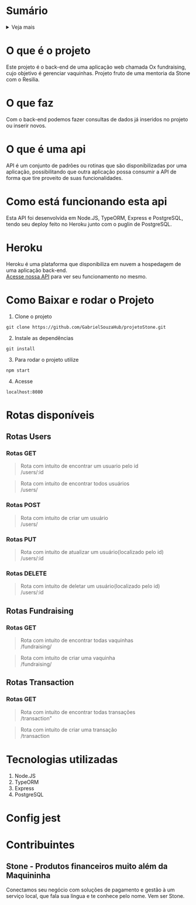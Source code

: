 # Sumário
<details>
<summary>Veja mais</summary>

1.  [O que é o projeto](https://github.com/GabrielSouzaHub/projetoStone#O+que+%c3%a9+o+projeto)
2.  [O que faz](https://github.com/GabrielSouzaHub/projetoStone#O+que+faz)
3.  [O que é uma api](https://github.com/GabrielSouzaHub/projetoStone#O+que+%c3%a9+uma+api) 
4.  [Como está funcionando a api](https://github.com/GabrielSouzaHub/projetoStone#Como+est%c3%a1+funcionando+a+api)   
5.  [Heroku](https://github.com/GabrielSouzaHub/projetoStone#Heroku)  
6.  [Como baixar e rodar o projeto](https://github.com/GabrielSouzaHub/projetoStone#Como+baixar+e+rodar+o+projeto)       
7.  [Rotas disponíveis](https://github.com/GabrielSouzaHub/projetoStone#Rotas+dispon%c3%adveis) 
8.  [Tecnologias utilizadas](https://github.com/GabrielSouzaHub/projetoStone#Tecnologias+utilizadas) 
9.  [Config Jest](https://github.com/GabrielSouzaHub/projetoStone#Config+Jest) 
10. [Contribuentes](https://github.com/GabrielSouzaHub/projetoStone#Contribuentes) 
11. [Stone](https://github.com/GabrielSouzaHub/projetoStone#Stone) 
</details>

# O que é o projeto
Este projeto é o back-end de uma aplicação web chamada Ox fundraising, cujo objetivo é gerenciar vaquinhas. Projeto fruto de uma mentoria da Stone com o Resilia.
# O que faz
Com o back-end podemos fazer consultas de dados já inseridos no projeto ou inserir novos.
# O que é uma api
API é um conjunto de padrões ou rotinas que são disponibilizadas por uma aplicação, possibilitando que outra aplicação possa consumir a API de forma que tire proveito de suas funcionalidades.
# Como está funcionando esta api
Esta API foi desenvolvida em Node.JS, TypeORM, Express e PostgreSQL, tendo seu deploy feito no Heroku junto com o puglin de PostgreSQL.
# Heroku
Heroku é uma plataforma que disponibiliza em nuvem a hospedagem de uma aplicação back-end.<br>
[Acesse nossa API](https://fundraisingoxdev.herokuapp.com/users) para ver seu funcionamento no mesmo.
# Como Baixar e rodar o Projeto
1. Clone o projeto
```Shell
git clone https://github.com/GabrielSouzaHub/projetoStone.git
```
2. Instale as dependências
```Shell
git install
```
3. Para rodar o projeto utilize
```Shell
npm start
```
4. Acesse
```Shell
localhost:8080
```
# Rotas disponíveis
## Rotas **Users**
### Rotas GET
>Rota com intuito de encontrar um usuario pelo id
<br> /users/:id

> Rota com intuito de encontrar todos usuários
<br> /users/

### Rotas POST
> Rota com intuito de criar um usuário
<br> /users/

### Rotas PUT
> Rota com intuito de atualizar um usuário(localizado pelo id)
<br> /users/:id

### Rotas DELETE
> Rota com intuito de deletar um usuário(localizado pelo id)
<br> /users/:id

## Rotas **Fundraising**
### Rotas GET
> Rota com intuito de encontrar todas vaquinhas
<br> /fundraising/

> Rota com intuito de criar uma vaquinha
<br> /fundraising/

## Rotas **Transaction**
### Rotas GET
> Rota com intuito de encontrar todas transações
<br> /transaction"

> Rota com intuito de criar uma transação
<br> /transaction

# Tecnologias utilizadas
1. Node.JS
2. TypeORM
3. Express
4. PostgreSQL
# Config jest

# Contribuintes
## Stone - Produtos financeiros muito além da Maquininha
Conectamos seu negócio com soluções de pagamento e gestão à um serviço local, que fala sua língua e te conhece pelo nome. Vem ser Stone.